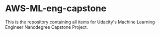 # AWS-ML-eng-capstone
This is the repository containing all items for Udacity's Machine Learning Engineer Nanodegree Capstone Project.
